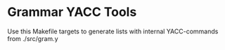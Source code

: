 # Grammar YACC Tools

Use this Makefile targets to generate lists with internal YACC-commands from ./src/gram.y

